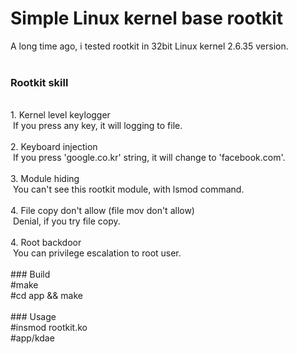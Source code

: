 # Simple Linux kernel base rootkit

A long time ago, i tested rootkit in 32bit Linux kernel 2.6.35 version.
<br>
<br>
### Rootkit skill<br>
<br>
1. Kernel level keylogger<br>
&nbsp;If you press any key, it will logging to file.<br>
<br>
2. Keyboard injection<br>
&nbsp;If you press 'google.co.kr' string, it will change to 'facebook.com'.<br>
<br>
3. Module hiding<br>
&nbsp;You can't see this rootkit module, with lsmod command.<br>
<br>
4. File copy don't allow (file mov don't allow)<br>
&nbsp;Denial, if you try file copy.<br>
<br>
4. Root backdoor<br>
&nbsp;You can privilege escalation to root user.<br>
<br>
### Build<br>
&#35;make<br>
&#35;cd app && make<br>
<br>
### Usage<br>
&#35;insmod rootkit.ko<br>
&#35;app/kdae
